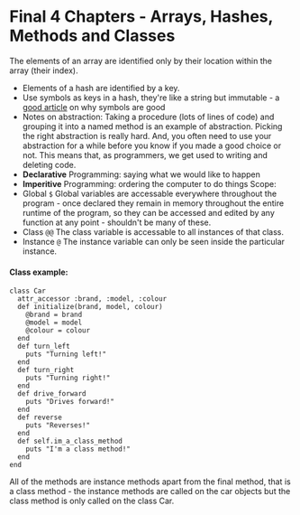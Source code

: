 # Final 4 Chapters - Arrays, Hashes, Methods and Classes
The elements of an array are identified only by their location within the array (their index).
- Elements of a hash are identified by a key.
- Use symbols as keys in a hash, they're like a string but immutable - a [good article](https://medium.com/@lcriswell/ruby-symbols-vs-strings-248842529fd9) on why symbols are good
- Notes on abstraction: Taking a procedure (lots of lines of code) and grouping it into a named method is an example of abstraction. Picking the right abstraction is really hard. And, you often need to use your abstraction for a while before you know if you made a good choice or not. This means that, as programmers, we get used to writing and deleting code.
- **Declarative** Programming: saying what we would like to happen
- **Imperitive** Programming: ordering the computer to do things
Scope:
- Global ```$``` Global variables are accessable everywhere throughout the program - once declared they remain in memory throughout the entire runtime of the program, so they can be accessed and edited by any function at any point - shouldn't be many of these.
- Class ```@@``` The class variable is accessable to all instances of that class.
- Instance ```@``` The instance variable can only be seen inside the particular instance.   
#### Class example:
```
class Car 
  attr_accessor :brand, :model, :colour
  def initialize(brand, model, colour)
    @brand = brand
    @model = model
    @colour = colour
  end
  def turn_left
    puts "Turning left!"
  end
  def turn_right
    puts "Turning right!"
  end
  def drive_forward
    puts "Drives forward!"
  end
  def reverse
    puts "Reverses!"
  end
  def self.im_a_class_method
    puts "I'm a class method!"
  end
end
```
All of the methods are instance methods apart from the final method, that is a class method - the instance methods are called on the car objects but the class method is only called on the class Car.
